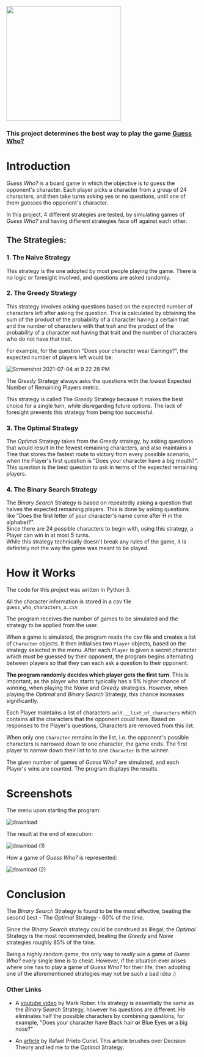 <img src = "https://user-images.githubusercontent.com/84999187/125393658-776fa000-e3fc-11eb-8219-f8aeb9f284ad.png" alt = "" width="300" height="300" align="middle"/>

### This project determines the best way to play the game [Guess Who?](https://en.wikipedia.org/wiki/Guess_Who%3F)

# Introduction

_Guess Who?_ is a board game in which the objective is to guess the opponent's character. Each player picks a character from a group of 24 characters, and then take turns asking yes or no questions, until one of them guesses the opponent's character.

In this project, 4 different strategies are tested, by simulating games of _Guess Who?_ and having different strategies face off against each other.

## The Strategies:

### 1. The Naive Strategy

This strategy is the one adopted by most people playing the game. There is no logic or foresight involved, and questions are asked randomly.

### 2. The Greedy Strategy

This strategy involves asking questions based on the expected number of characters left after asking the question. This is calculated by obtaining the sum of the product of the probability of a character having a certain trait and the number of characters with that trait and the product of the probability of a character not having that trait and the number of characters who do not have that trait.

For example, for the question "Does your character wear Earrings?", the expected number of players left would be:

![Screenshot 2021-07-04 at 9 22 28 PM](https://user-images.githubusercontent.com/84999187/124380152-54affe00-dd0f-11eb-97d3-04ce8b883edd.png)

The _Greedy_ Strategy always asks the questions with the lowest Expected Number of Remaining Players metric.

This strategy is called The _Greedy_ Strategy because it makes the best choice for a single turn, while disregarding future options. The lack of foresight prevents this strategy from being too successful.

### 3. The Optimal Strategy

The _Optimal_ Strategy takes from the _Greedy_ strategy, by asking questions that would result in the fewest remaining characters, and also maintains a Tree that stores the fastest route to victory from every possible scenario, when the Player's first question is "Does your character have a big mouth?". This question is the best question to ask in terms of the expected remaining players.

### 4. The Binary Search Strategy

The _Binary Search_ Strategy is based on repeatedly asking a question that halves the expected remaining players. This is done by asking questions like "Does the first letter of your character's name come after H in the alphabet?".\
Since there are 24 possible characters to begin with, using this strategy, a Player can win in at most 5 turns.\
While this strategy technically doesn't break any rules of the game, it is definitely not the way the game was meant to be played.

# How it Works

The code for this project was written in Python 3.

All the character information is stored in a csv file `guess_who_characters_x.csv`

The program receives the number of games to be simulated and the strategy to be applied from the user.

When a game is simulated, the program reads the csv file and creates a list of `Character` objects. It then initialises two `Player` objects, based on the strategy selected in the menu. After each `Player` is given a secret character which must be guessed by their opponent, the program begins alternating between players so that they can each ask a question to their opponent.

**The program randomly decides which player gets the first turn**. This is important, as the player who starts typically has a 5% higher chance of winning, when playing the _Naive_ and _Greedy_ strategies. However, when playing the _Optimal_ and _Binary Search_ Strategy, this chance increases significantly.

Each Player maintains a list of characters `self.__list_of_characters` which contains all the characters that the opponent _could_ have. Based on responses to the Player's questions, Characters are removed from this list.

When only one `Character` remains in the list, i.e. the opponent's possible characters is narrowed down to one character, the game ends. The first player to narrow down their list to to one `Character` is the winner.

The given number of games of _Guess Who?_ are simulated, and each Player's wins are counted. The program displays the results.

# Screenshots

The menu upon starting the program:

![download](https://user-images.githubusercontent.com/84999187/124383628-98abfe80-dd21-11eb-84f0-3661a5300b68.png)

The result at the end of execution:

![download (1)](https://user-images.githubusercontent.com/84999187/124383672-cc872400-dd21-11eb-99f4-d493f762a288.png)

How a game of _Guess Who?_ is represented:

![download (2)](https://user-images.githubusercontent.com/84999187/124383711-0ce6a200-dd22-11eb-808d-12654dd136a3.png)

# Conclusion

The _Binary Search_ Strategy is found to be the most effective, beating the second best - The _Optimal_ Strategy - 60% of the time.

Since the _Binary Search_ strategy could be construed as illegal, the _Optimal_ Strategy is the most recommended, beating the _Greedy_ and _Naive_ strategies roughly 85% of the time.

Being a highly random game, the only way to _really_ win a game of _Guess Who?_ every single time is to cheat. However, if the situation ever arises where one has to play a game of _Guess Who?_ for their life, then adopting one of the aforementioned strategies may not be such a bad idea :)

### Other Links

-   A [youtube video](https://www.youtube.com/watch?v=FRlbNOno5VA&ab_channel=MarkRober) by Mark Rober. His strategy is essentially the same as the _Binary Search_ Strategy, however his questions are different. He eliminates half the possible characters by combining questions, for example, "Does your character have Black hair **or** Blue Eyes **or** a big nose?"

-   An [article](https://chalkdustmagazine.com/blog/cracking-guess-board-game/) by Rafael Prieto Curiel. This article brushes over Decision Theory and led me to the _Optimal_ Strategy.

